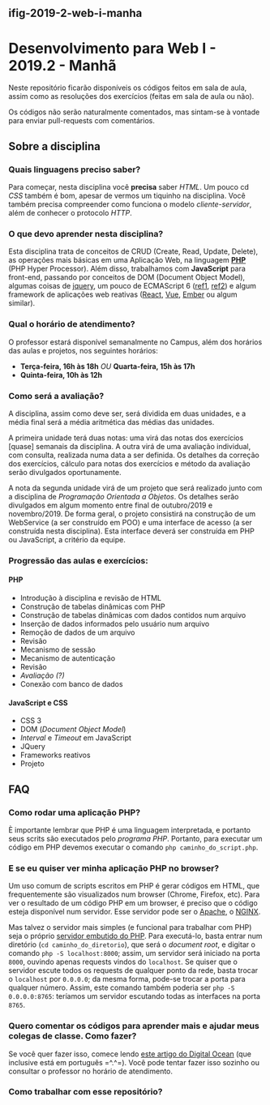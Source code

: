 ## ifig-2019-2-web-i-manha
# Desenvolvimento para Web I - 2019.2 - Manhã

Neste repositório ficarão disponíveis os códigos feitos em sala de aula, assim como as resoluções dos exercícios (feitas em sala de aula ou não).

Os códigos não serão naturalmente comentados, mas sintam-se à vontade para enviar pull-requests com comentários.

## Sobre a disciplina

### Quais linguagens preciso saber?
Para começar, nesta disciplina você **precisa** saber *HTML*. Um pouco cd *CSS* também é bom, apesar de vermos um tiquinho na disciplina. Você também precisa compreender como funciona o modelo *cliente-servidor*, além de conhecer o protocolo *HTTP*.

### O que devo aprender nesta disciplina?
Esta disciplina trata de conceitos de CRUD (Create, Read, Update, Delete), as operações mais básicas em uma Aplicação Web, na linguagem [**PHP**](https://php.net) (PHP Hyper Processor). Além disso, trabalhamos com **JavaScript** para front-end, passando por conceitos de DOM (Document Object Model), algumas coisas de [jquery](https://jquery.com), um pouco de ECMAScript 6 ([ref1](https://www.w3schools.com/js/js_es6.asp), [ref2](http://es6-features.org/)) e algum framework de aplicações web reativas ([React](https://pt-br.reactjs.org/), [Vue](https://vuejs.org/), [Ember](https://emberjs.com/) ou algum similar).

### Qual o horário de atendimento?
O professor estará disponível semanalmente no Campus, além dos horários das aulas e projetos, nos seguintes horários:
- **Terça-feira, 16h às 18h** *OU* **Quarta-feira, 15h às 17h**
- **Quinta-feira, 10h às 12h**

### Como será a avaliação?
A disciplina, assim como deve ser, será dividida em duas unidades, e a média final será a média aritmética das médias das unidades.

A primeira unidade terá duas notas: uma virá das notas dos exercícios [quase] semanais da disciplina. A outra virá de uma avaliação individual, com consulta, realizada numa data a ser definida. Os detalhes da correção dos exercícios, cálculo para notas dos exercícios e método da avaliação serão divulgados oportunamente.

A nota da segunda unidade virá de um projeto que será realizado junto com a disciplina de *Programação Orientada a Objetos*. Os detalhes serão divulgados em algum momento entre final de outubro/2019 e novembro/2019. De forma geral, o projeto consistirá na construção de um WebService (a ser construído em POO) e uma interface de acesso (a ser construída nesta disciplina). Esta interface deverá ser construída em PHP ou JavaScript, a critério da equipe.

### Progressão das aulas e exercícios:

#### PHP
- Introdução à disciplina e revisão de HTML
- Construção de tabelas dinâmicas com PHP
- Construção de tabelas dinâmicas com dados contidos num arquivo
- Inserção de dados informados pelo usuário num arquivo
- Remoção de dados de um arquivo
- Revisão
- Mecanismo de sessão
- Mecanismo de autenticação
- Revisão
- *Avaliação (?)*
- Conexão com banco de dados

#### JavaScript e CSS
- CSS 3
- DOM (*Document Object Model*)
- *Interval* e *Timeout* em JavaScript
- JQuery
- Frameworks reativos
- Projeto

## FAQ

### Como rodar uma aplicação PHP?
È importante lembrar que PHP é uma linguagem interpretada, e portanto seus scrits são executados pelo *programa PHP*. Portanto, para executar um código em PHP devemos executar o comando `php caminho_do_script.php`.

### E se eu quiser ver minha aplicação PHP no browser?
Um uso comum de scripts escritos em PHP é gerar códigos em HTML, que frequentemente são visualizados num browser (Chrome, Firefox, etc). Para ver o resultado de um código PHP em um browser, é preciso que o código esteja disponível num servidor. Esse servidor pode ser o [Apache](https://httpd.apache.org/), o [NGINX](https://www.nginx.com/).

Mas talvez o servidor mais simples (e funcional para trabalhar com PHP) seja o próprio [servidor embutido do PHP](https://www.php.net/manual/pt_BR/features.commandline.webserver.php). Para executá-lo, basta entrar num diretório (`cd caminho_do_diretorio`), que será o *document root*, e digitar o comando `php -S localhost:8000`; assim, um servidor será iniciado na porta `8000`, ouvindo apenas requests vindos do `localhost`. Se quiser que o servidor escute todos os requests de qualquer ponto da rede, basta trocar o `localhost` por `0.0.0.0`; da mesma forma, pode-se trocar a porta para qualquer número. Assim, este comando também poderia ser `php -S 0.0.0.0:8765`: teríamos um servidor escutando todas as interfaces na porta `8765`.

### Quero comentar os códigos para aprender mais e ajudar meus colegas de classe. Como fazer?
Se você quer fazer isso, comece lendo [este artigo do Digital Ocean](https://www.digitalocean.com/community/tutorials/como-criar-um-pull-request-no-github-pt) (que inclusive está em português =^.^=). Você pode tentar fazer isso sozinho ou consultar o professor no horário de atendimento.

### Como trabalhar com esse repositório?
